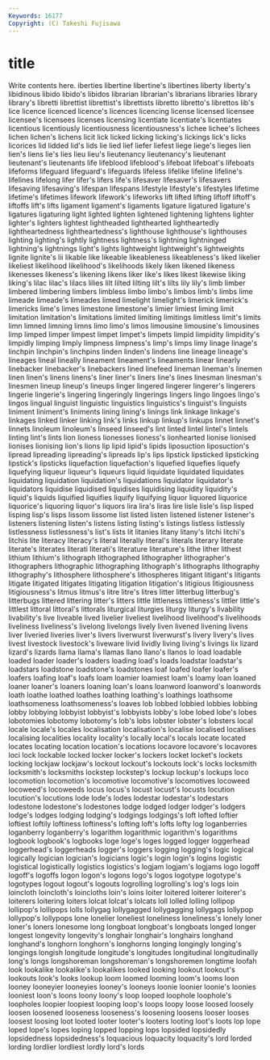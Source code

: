 ```yaml
---
Keywords: 16177 
Copyright: (C) Takeshi Fujisawa
---
```


# title

Write contents here.
iberties libertine
libertine's libertines liberty liberty's libidinous libido libido's libidos librarian librarian's
librarians libraries library library's libretti librettist librettist's librettists libretto libretto's
librettos lib's lice licence licenced licence's licences licencing license licensed
licensee licensee's licensees licenses licensing licentiate licentiate's licentiates licentious licentiously
licentiousness licentiousness's lichee lichee's lichees lichen lichen's lichens licit lick
licked licking licking's lickings lick's licks licorices lid lidded lid's
lids lie lied lief liefer liefest liege liege's lieges lien
lien's liens lie's lies lieu lieu's lieutenancy lieutenancy's lieutenant lieutenant's
lieutenants life lifeblood lifeblood's lifeboat lifeboat's lifeboats lifeforms lifeguard lifeguard's
lifeguards lifeless lifelike lifeline lifeline's lifelines lifelong lifer lifer's lifers
life's lifesaver lifesaver's lifesavers lifesaving lifesaving's lifespan lifespans lifestyle lifestyle's
lifestyles lifetime lifetime's lifetimes lifework lifework's lifeworks lift lifted lifting
liftoff liftoff's liftoffs lift's lifts ligament ligament's ligaments ligature ligatured
ligature's ligatures ligaturing light lighted lighten lightened lightening lightens lighter
lighter's lighters lightest lightheaded lighthearted lightheartedly lightheartedness lightheartedness's lighthouse lighthouse's
lighthouses lighting lighting's lightly lightness lightness's lightning lightninged lightning's lightnings
light's lights lightweight lightweight's lightweights lignite lignite's lii likable like
likeable likeableness likeableness's liked likelier likeliest likelihood likelihood's likelihoods likely
liken likened likeness likenesses likeness's likening likens liker like's likes
likest likewise liking liking's lilac lilac's lilacs lilies lilt lilted
lilting lilt's lilts lily lily's limb limber limbered limbering limbers
limbless limbo limbo's limbos limb's limbs lime limeade limeade's limeades
limed limelight limelight's limerick limerick's limericks lime's limes limestone limestone's
limier limiest liming limit limitation limitation's limitations limited limiting limitings
limitless limit's limits limn limned limning limns limo limo's limos
limousine limousine's limousines limp limped limper limpest limpet limpet's limpets
limpid limpidity limpidity's limpidly limping limply limpness limpness's limp's limps
limy linage linage's linchpin linchpin's linchpins linden linden's lindens line
lineage lineage's lineages lineal lineally lineament lineament's lineaments linear linearly
linebacker linebacker's linebackers lined linefeed lineman lineman's linemen linen linen's
linens linens's liner liner's liners line's lines linesman linesman's linesmen
lineup lineup's lineups linger lingered lingerer lingerer's lingerers lingerie lingerie's
lingering lingeringly lingerings lingers lingo lingoes lingo's lingos lingual linguist
linguistic linguistics linguistics's linguist's linguists liniment liniment's liniments lining lining's
linings link linkage linkage's linkages linked linker linking link's links
linkup linkup's linkups linnet linnet's linnets linoleum linoleum's linseed linseed's
lint linted lintel lintel's lintels linting lint's lints lion lioness
lionesses lioness's lionhearted lionise lionised lionises lionising lion's lions lip
lipid lipid's lipids liposuction liposuction's lipread lipreading lipreading's lipreads lip's
lips lipstick lipsticked lipsticking lipstick's lipsticks liquefaction liquefaction's liquefied liquefies
liquefy liquefying liqueur liqueur's liqueurs liquid liquidate liquidated liquidates liquidating
liquidation liquidation's liquidations liquidator liquidator's liquidators liquidise liquidised liquidises liquidising
liquidity liquidity's liquid's liquids liquified liquifies liquify liquifying liquor liquored
liquorice liquorice's liquoring liquor's liquors lira lira's liras lire lisle
lisle's lisp lisped lisping lisp's lisps lissom lissome list listed
listen listened listener listener's listeners listening listen's listens listing listing's
listings listless listlessly listlessness listlessness's list's lists lit litanies litany
litany's litchi litchi's litchis lite literacy literacy's literal literally literal's
literals literary literate literate's literates literati literati's literature literature's lithe
lither lithest lithium lithium's lithograph lithographed lithographer lithographer's lithographers lithographic
lithographing lithograph's lithographs lithography lithography's lithosphere lithosphere's lithospheres litigant litigant's
litigants litigate litigated litigates litigating litigation litigation's litigious litigiousness litigiousness's
litmus litmus's litre litre's litres litter litterbug litterbug's litterbugs littered
littering litter's litters little littleness littleness's littler little's littlest littoral
littoral's littorals liturgical liturgies liturgy liturgy's livability livability's live liveable
lived livelier liveliest livelihood livelihood's livelihoods liveliness liveliness's livelong livelongs
lively liven livened livening livens liver liveried liveries liver's livers
liverwurst liverwurst's livery livery's lives livest livestock livestock's liveware livid
lividly living living's livings lix lizard lizard's lizards llama llama's
llamas llano llano's llanos lo load loadable loaded loader loader's
loaders loading load's loads loadstar loadstar's loadstars loadstone loadstone's loadstones
loaf loafed loafer loafer's loafers loafing loaf's loafs loam loamier
loamiest loam's loamy loan loaned loaner loaner's loaners loaning loan's
loans loanword loanword's loanwords loath loathe loathed loathes loathing loathing's
loathings loathsome loathsomeness loathsomeness's loaves lob lobbed lobbied lobbies lobbing
lobby lobbying lobbyist lobbyist's lobbyists lobby's lobe lobed lobe's lobes
lobotomies lobotomy lobotomy's lob's lobs lobster lobster's lobsters local locale
locale's locales localisation localisation's localise localised localises localising localities locality
locality's locally local's locals locate located locates locating location location's
locations locavore locavore's locavores loci lock lockable locked locker locker's
lockers locket locket's lockets locking lockjaw lockjaw's lockout lockout's lockouts
lock's locks locksmith locksmith's locksmiths lockstep lockstep's lockup lockup's lockups
loco locomotion locomotion's locomotive locomotive's locomotives locoweed locoweed's locoweeds locus
locus's locust locust's locusts locution locution's locutions lode lode's lodes
lodestar lodestar's lodestars lodestone lodestone's lodestones lodge lodged lodger lodger's
lodgers lodge's lodges lodging lodging's lodgings lodgings's loft lofted loftier
loftiest loftily loftiness loftiness's lofting loft's lofts lofty log loganberries
loganberry loganberry's logarithm logarithmic logarithm's logarithms logbook logbook's logbooks loge
loge's loges logged logger loggerhead loggerhead's loggerheads logger's loggers logging
logging's logic logical logically logician logician's logicians logic's login login's
logins logistic logistical logistically logistics logistics's logjam logjam's logjams logo
logoff logoff's logoffs logon logon's logons logo's logos logotype logotype's
logotypes logout logout's logouts logrolling logrolling's log's logs loin loincloth
loincloth's loincloths loin's loins loiter loitered loiterer loiterer's loiterers loitering
loiters lolcat lolcat's lolcats loll lolled lolling lollipop lollipop's lollipops
lolls lollygag lollygagged lollygagging lollygags lollypop lollypop's lollypops lone lonelier
loneliest loneliness loneliness's lonely loner loner's loners lonesome long longboat
longboat's longboats longed longer longest longevity longevity's longhair longhair's longhairs
longhand longhand's longhorn longhorn's longhorns longing longingly longing's longings longish
longitude longitude's longitudes longitudinal longitudinally long's longs longshoreman longshoreman's longshoremen
longtime loofah look lookalike lookalike's lookalikes looked looking lookout lookout's
lookouts look's looks lookup loom loomed looming loom's looms loon
looney looneyier looneyies looney's looneys loonie loonier loonie's loonies looniest
loon's loons loony loony's loop looped loophole loophole's loopholes loopier
loopiest looping loop's loops loopy loose loosed loosely loosen loosened
looseness looseness's loosening loosens looser looses loosest loosing loot looted
looter looter's looters looting loot's loots lop lope loped lope's
lopes loping lopped lopping lops lopsided lopsidedly lopsidedness lopsidedness's loquacious
loquacity loquacity's lord lorded lording lordlier lordliest lordly lord's lords

